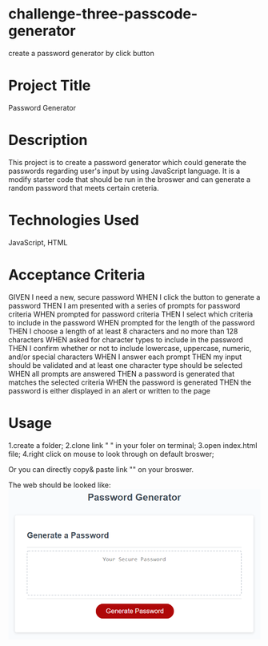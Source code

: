 # challenge-three-passcode-generator
create a password generator by click button

# Project Title
Password Generator

# Description
This project is to create a password generator which could generate the passwords regarding user's input by using JavaScript language. It is a modify starter code that should be run in the broswer and can generate a random password that meets certain creteria.

# Technologies Used
JavaScript, HTML

# Acceptance Criteria
GIVEN I need a new, secure password
WHEN I click the button to generate a password
THEN I am presented with a series of prompts for password criteria
WHEN prompted for password criteria
THEN I select which criteria to include in the password
WHEN prompted for the length of the password
THEN I choose a length of at least 8 characters and no more than 128 characters
WHEN asked for character types to include in the password
THEN I confirm whether or not to include lowercase, uppercase, numeric, and/or special characters
WHEN I answer each prompt
THEN my input should be validated and at least one character type should be selected
WHEN all prompts are answered
THEN a password is generated that matches the selected criteria
WHEN the password is generated
THEN the password is either displayed in an alert or written to the page


# Usage

1.create a folder;
2.clone link " " in your foler on terminal;
3.open index.html file;
4.right click on mouse to look through on default broswer;

Or you can directly copy& paste link "" on your broswer.

The web should be looked like:
![picture](./Assets/03-javascript-homework-demo.png)